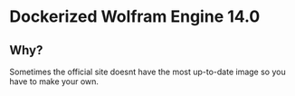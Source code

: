 # Dockerized Wolfram Engine 14.0

## Why?

Sometimes the official site doesnt have the most up-to-date image so you have to make your own.
